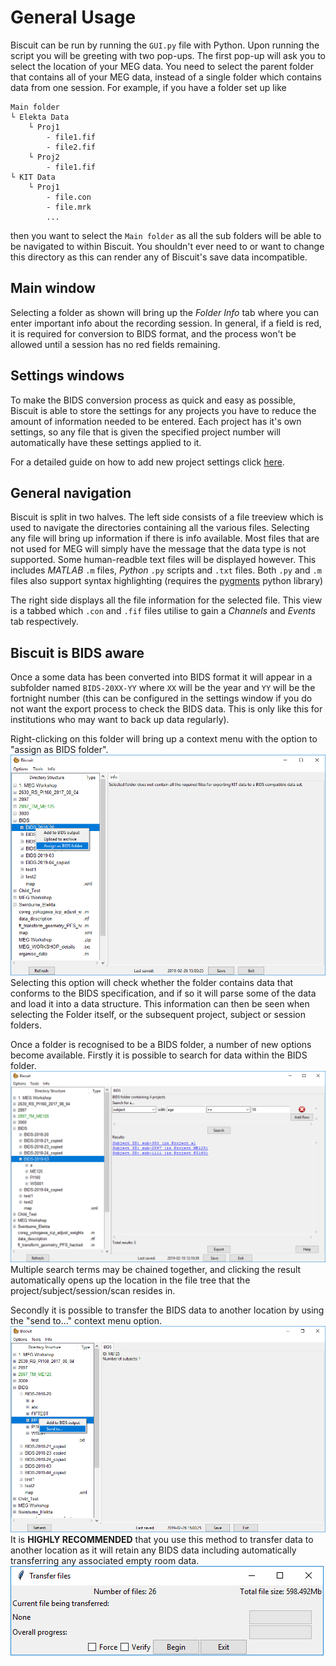 # General Usage

Biscuit can be run by running the `GUI.py` file with Python.
Upon running the script you will be greeting with two pop-ups.
The first pop-up will ask you to select the location of your MEG data. You need to select the parent folder that contains all of your MEG data, instead of a single folder which contains data from one session.
For example, if you have a folder set up like
```
Main folder
└ Elekta Data
    └ Proj1
        - file1.fif
        - file2.fif
    └ Proj2
        - file1.fif
└ KIT Data
    └ Proj1
        - file.con
        - file.mrk
        ...
```
then you want to select the `Main folder` as all the sub folders will be able to be navigated to within Biscuit.
You shouldn't ever need to or want to change this directory as this can render any of Biscuit's save data incompatible.

## Main window

Selecting a folder as shown will bring up the *Folder Info* tab where you can enter important info about the recording session. In general, if a field is red, it is required for conversion to BIDS format, and the process won't be allowed until a session has no red fields remaining.

## Settings windows

To make the BIDS conversion process as quick and easy as possible, Biscuit is able to store the settings for any projects you have to reduce the amount of information needed to be entered.
Each project has it's own settings, so any file that is given the specified project number will automatically have these settings applied to it.

For a detailed guide on how to add new project settings click [here](guide_new_proj_settings.md).

## General navigation

Biscuit is split in two halves.
The left side consists of a file treeview which is used to navigate the directories containing all the various files. Selecting any file will bring up information if there is info available. Most files that are not used for MEG will simply have the message that the data type is not supported. Some human-readble text files will be displayed however. This includes *MATLAB* `.m` files, *Python* `.py` scripts and `.txt` files. Both `.py` and `.m` files also support syntax highlighting (requires the [pygments](https://pypi.org/project/Pygments/) python library)

The right side displays all the file information for the selected file. This view is a tabbed which `.con` and `.fif` files utilise to gain a *Channels* and *Events* tab respectively.

## Biscuit is BIDS aware

Once a some data has been converted into BIDS format it will appear in a subfolder named `BIDS-20XX-YY` where `XX` will be the year and `YY` will be the fortnight number (this can be configured in the settings window if you do not want the export process to check the BIDS data. This is only like this for institutions who may want to back up data regularly).

Right-clicking on this folder will bring up a context menu with the option to "assign as BIDS folder".
![bids_assign](images/screenshots/BIDS_assign.PNG)
Selecting this option will check whether the folder contains data that conforms to the BIDS specification, and if so it will parse some of the data and load it into a data structure. This information can then be seen when selecting the Folder itself, or the subsequent project, subject or session folders.

Once a folder is recognised to be a BIDS folder, a number of new options become available.
Firstly it is possible to search for data within the BIDS folder.
![bids_seach](images/screenshots/BIDS_search_screen.PNG)
Multiple search terms may be chained together, and clicking the result automatically opens up the location in the file tree that the project/subject/session/scan resides in.

Secondly it is possible to transfer the BIDS data to another location by using the "send to..." context menu option.
![bids_sendto](images/screenshots/BIDS_sendto.PNG)
It is **HIGHLY RECOMMENDED** that you use this method to transfer data to another location as it will retain any BIDS data including automatically transferring any associated empty room data.
![bids_transfer](images/screenshots/BIDS_transfer.PNG)
